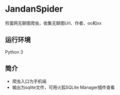 # JandanSpider
煎蛋网无聊图爬虫，收集无聊图Url、作者、oo和xx
  
## 运行环境
Python 3
  
## 简介
* 爬虫入口为手机端
* 输出为sqlite文件，可用火狐SQLite Manager插件查看
